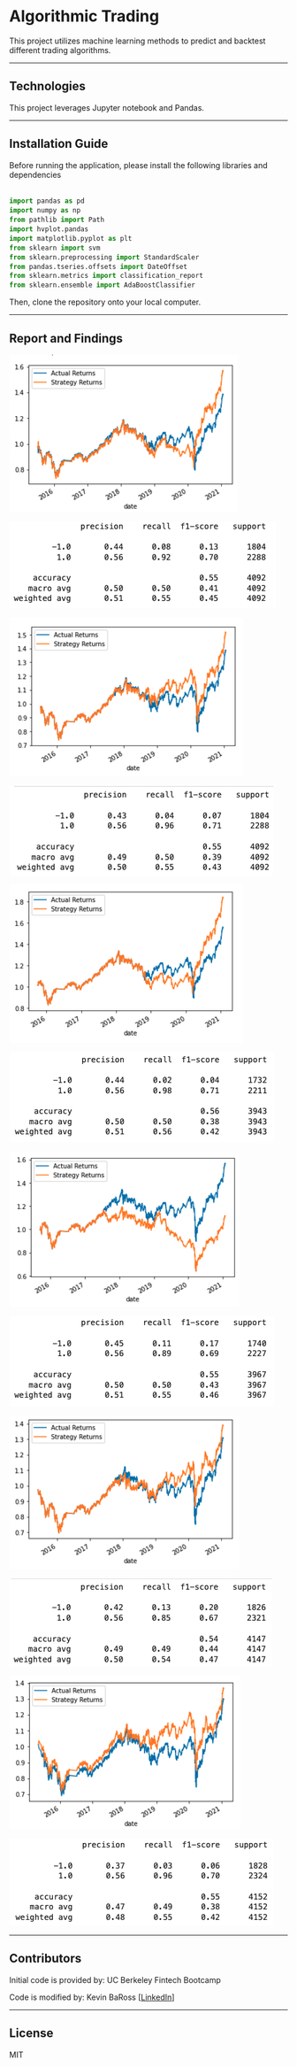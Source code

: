 # Algorithmic Trading

This project utilizes machine learning methods to predict and backtest different trading algorithms.

---

## Technologies

This project leverages Jupyter notebook and Pandas.

---

## Installation Guide

Before running the application, please install the following libraries and dependencies

```python

import pandas as pd
import numpy as np
from pathlib import Path
import hvplot.pandas
import matplotlib.pyplot as plt
from sklearn import svm
from sklearn.preprocessing import StandardScaler
from pandas.tseries.offsets import DateOffset
from sklearn.metrics import classification_report
from sklearn.ensemble import AdaBoostClassifier

```

Then, clone the repository onto your local computer.

---

## Report and Findings







![ada_plot](Resources/ada_plot.png)

![ada_report](Resources/ada_report.png)

![original_plot](Resources/original_plot.png)

![original_report](Resources/original_report.png)

![test1_plot_train_shift_6_months](Resources/test1_plot_train_shift_6_months.png)

![test1_report_train_shift_6_months](Resources/test1_report_train_shift_6_months.png)

![test2_plot_change_SMA_10_200](Resources/test2_plot_change_SMA_10_200.png)

![test2_report_change_SMA_10_200](Resources/test2_report_change_SMA_10_200.png)

![test3_plot_change_SMA_5_50](Resources/test3_plot_change_SMA_5_50.png)

![test3_report_change_SMA_5_50](Resources/test3_report_change_SMA_5_50.png)

![test4_plot_train_shift_1_month](Resources/test4_plot_train_shift_1_month.png)

![test4_report_train_shift_1_month](Resources/test4_report_train_shift_1_month.png)


---

## Contributors

Initial code is provided by: UC Berkeley Fintech Bootcamp

Code is modified by: Kevin BaRoss [[LinkedIn](https://www.linkedin.com/in/kevin-baross/)]


---

## License
MIT
